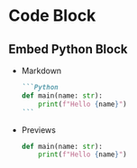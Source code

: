# Code Block


## Embed Python Block

* Markdown

    ````markdown
    ```Python
    def main(name: str):
        print(f"Hello {name}")
    ```
    ````

* Previews
    ```Python
    def main(name: str):
        print(f"Hello {name}")
    ```